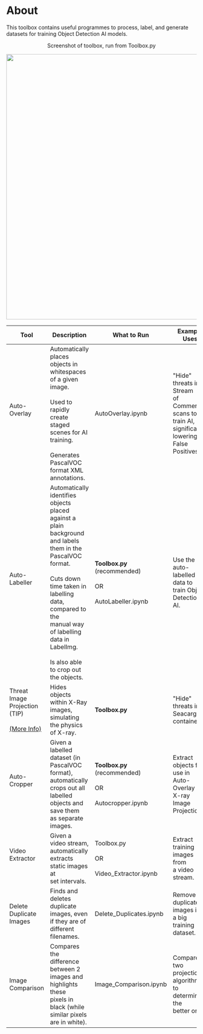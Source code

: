 # About

This toolbox contains useful programmes to process, label, and generate datasets for training Object Detection AI models.

<div align="center">
  <p> Screenshot of toolbox, run from Toolbox.py </p>
  <img src="https://user-images.githubusercontent.com/67915054/129586636-aa157b2f-f061-496d-9465-c32642e292ef.png" width="700px" />
</div>


| Tool                                                                                                     | Description                                                                                                                                                                                                                                                              | What to Run                                                         | Example Uses                                                                                               |
|----------------------------------------------------------------------------------------------------------|--------------------------------------------------------------------------------------------------------------------------------------------------------------------------------------------------------------------------------------------------------------------------|---------------------------------------------------------------------|------------------------------------------------------------------------------------------------------------|
| Auto-Overlay<br><br>                                                         | Automatically places objects in whitespaces of a given image.<br><br>Used to rapidly create staged scenes for AI training.<br><br>Generates PascalVOC format XML annotations.                                                                                            | AutoOverlay.ipynb                                                   | "Hide" threats in Stream <br>of Commerce scans to train AI, <br>significantly lowering False<br>Positives. |
| Auto-Labeller<br><br>                                                       | Automatically identifies objects placed against a plain <br>background and labels them in the PascalVOC format.<br><br>Cuts down time taken in labelling data, compared to the<br>manual way of labelling data in LabelImg.<br><br>Is also able to crop out the objects. | **Toolbox.py**<br>(recommended)<br><br>OR<br><br>AutoLabeller.ipynb | Use the auto-labelled data to<br>train Object Detection AI.                                                |
| Threat Image Projection (TIP)<br><br>[(More Info)](##project-4-x-ray-superposition-application-with-gui) | Hides objects within X-Ray images, simulating the physics of X-ray.                                                                                                                                                                                                      | **Toolbox.py**                                                      | "Hide" threats in Seacargo<br>containers.                                                                  |
| Auto-Cropper<br><br>                                                         | Given a labelled dataset (in PascalVOC format), automatically <br>crops out all labelled objects and save them <br>as separate images.                                                                                                                                   | **Toolbox.py**<br>(recommended)<br><br>OR<br><br>Autocropper.ipynb  | Extract objects for use in<br>Auto-Overlay or X-ray<br>Image Projection.                                   |
| Video Extractor<br><br>                                                 | Given a video stream, automatically extracts static images at<br>set intervals.                                                                                                                                                                                          | Toolbox.py<br><br>OR<br><br>Video_Extractor.ipynb                   | Extract training images from<br>a video stream.                                                            |
| Delete Duplicate Images                                                                                  | Finds and deletes duplicate images, even if they are of <br>different filenames.                                                                                                                                                                                         | Delete_Duplicates.ipynb                                             | Remove duplicate images in<br>a big training dataset.                                                      |
| Image Comparison                                                                                         | Compares the difference between 2 images and highlights these<br>pixels in black (while similar pixels are in white).                                                                                                                                                    | Image_Comparison.ipynb                                              | Compare two projection<br>algorithms to determine the<br>better one.                                       |
